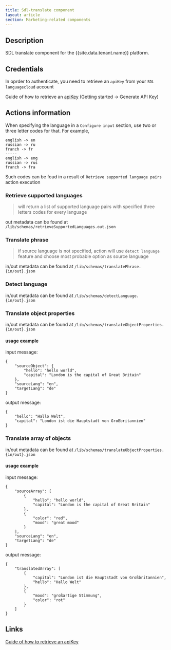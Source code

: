 ```yaml
---
title: Sdl-translate component
layout: article
section: Marketing-related components
---
```



## Description
SDL translate component for the {{site.data.tenant.name}} platform.

## Credentials
In oprder to authenticate, you need to retrieve an `apiKey` from your `SDL languagecloud` account

Guide of how to retrieve an [apiKey](https://languagecloud.sdl.com/translation-toolkit/api-documentation) (Getting started -> Generate API Key)

## Actions information
When specifying the language in a `Configure input` section, use two or three letter codes for that. For example,

    english -> en
    russian -> ru
    franch -> fr
    -----
    english -> eng
    russian -> rus
    franch -> fra

Such codes can be foud in a result of `Retrieve supported language pairs` action execution

### Retrieve supported languages
> will return a list of supported language pairs with specified three letters codes for every language

out metadata can be found at `/lib/schemas/retrieveSupportedLanguages.out.json`
### Translate phrase
> if source language is not specified, action will use `detect language` feature and choose most probable option as source language

in/out metadata can be found at `/lib/schemas/translatePhrase.{in/out}.json`
### Detect language
in/out metadata can be found at `/lib/schemas/detectLanguage.{in/out}.json`

### Translate object properties
in/out metadata can be found at `/lib/schemas/translateObjectProperties.{in/out}.json`

#### usage example
input message:
```
{
    "sourceObject": {
        "hello": "hello world",
        "capital": "London is the capital of Great Britain"
    },
    "sourceLang": "en",
    "targetLang": "de"
}
```
output message:
```
{
    "hello": "Hallo Welt",
    "capital": "London ist die Hauptstadt von Großbritannien"
}
```
### Translate array of objects
in/out metadata can be found at `/lib/schemas/translateObjectProperties.{in/out}.json`

#### usage example
input message:
```
{
	"sourceArray": [
		{
            "hello": "hello world",
            "capital": "London is the capital of Great Britain"
		},
		{
			"color": "red",
			"mood": "great mood"
		}
	],
	"sourceLang": "en",
	"targetLang": "de"
}
```
output message:
```
{
    "translatedArray": [
    	{
    		"capital": "London ist die Hauptstadt von Großbritannien",
    		"hello": "Hallo Welt"
    	},
    	{
    		"mood": "großartige Stimmung",
    		"color": "rot"
    	}
    ]
}
```

## Links
[Guide of how to retrieve an apiKey](https://languagecloud.sdl.com/translation-toolkit/api-documentation)
